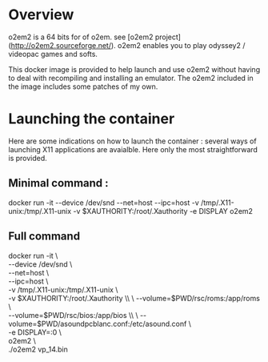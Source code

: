 # Overview
o2em2 is a 64 bits for of o2em. see [o2em2 project] (http://o2em2.sourceforge.net/).
o2em2 enables you to play odyssey2 / videopac games and softs.

This docker image is provided to help launch and use o2em2 without having to deal with recompiling and installing an emulator. 
The o2em2 included in the image includes some patches of my own.

# Launching the container
Here are some indications on how to launch the container :
several ways of launching X11 applications are avaialble. Here only the most straightforward is provided.


## Minimal command :
docker run -it --device /dev/snd --net=host --ipc=host -v /tmp/.X11-unix:/tmp/.X11-unix -v $XAUTHORITY:/root/.Xauthority -e DISPLAY o2em2

## Full command
docker run -it \\ \
    --device /dev/snd \\ \
    --net=host \\ \
    --ipc=host \\ \
    -v /tmp/.X11-unix:/tmp/.X11-unix \\ \
    -v $XAUTHORITY:/root/.Xauthority \\ \
    --volume=$PWD/rsc/roms:/app/roms  \\ \
    --volume=$PWD/rsc/bios:/app/bios  \\ \
    --volume=$PWD/asoundpcblanc.conf:/etc/asound.conf \\ \
    -e DISPLAY=:0  \\ \
    o2em2 \\ \
    ./o2em2 vp_14.bin


